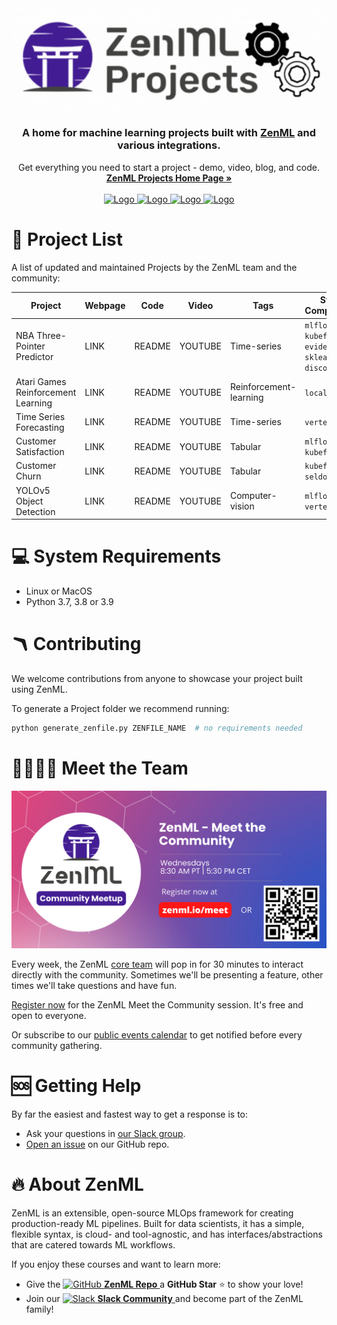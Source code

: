 
<!-- PROJECT LOGO -->
<br />
<div align="center">
  <a href="https://zenml.io">
    <img src="_assets/zenml_project.gif" alt="Logo" width="600">
  </a>

  <h3 align="center">A home for machine learning projects built with <a href="https://github.com/zenml-io/zenml/">ZenML</a> and various integrations.</h3>

  <p align="center">
    Get everything you need to start a project - demo, video, blog, and code.
    <br />
    <a href="https://zenml.io/projects"><strong>ZenML Projects Home Page »</strong></a>
    <br />
    <!-- <div align="center">
      Join our <a href="https://zenml.io/slack" target="_blank">
      <img width="25" src="https://img.shields.io/badge/JOIN US ON SLACK-4A154B?style=for-the-badge&logo=slack&logoColor=white" alt="Slack"/>
    <b>Slack Community</b> </a> and be part of the ZenML family.
    </div> -->
    <!-- <br />
    <a href="https://zenml.io/features">Features</a>
    ·
    <a href="https://zenml.io/roadmap">Roadmap</a>
    ·
    <a href="https://github.com/zenml-io/zenml/issues">Report Bug</a>
    ·
    <a href="https://zenml.io/discussion">Vote New Features</a>
    ·
    <a href="https://blog.zenml.io/">Read Blog</a>
    ·
    <a href="#-meet-the-team">Meet the Team</a>
    <br /> -->
    <br /> 
    <a href="https://www.linkedin.com/company/zenml/">
    <img src="https://img.shields.io/badge/JOIN US ON SLACK-4A154B?style=for-the-badge&logo=slack&logoColor=white" alt="Logo">
    </a>
    <a href="https://www.linkedin.com/company/zenml/">
    <img src="https://img.shields.io/badge/LinkedIn-0077B5?style=for-the-badge&logo=linkedin&logoColor=white" alt="Logo">
    </a>
    <a href="https://twitter.com/zenml_io">
    <img src="https://img.shields.io/badge/Twitter-1DA1F2?style=for-the-badge&logo=twitter&logoColor=white" alt="Logo">
    </a>
    <a href="https://www.youtube.com/c/ZenML">
    <img src="https://img.shields.io/badge/-YouTube-black.svg?style=for-the-badge&logo=youtube&colorB=red" alt="Logo">
    </a>
  </p>
</div>

# 🧱 Project List

A list of updated and maintained Projects by the ZenML team and the community:

| Project                            	| Webpage 	| Code   	| Video   	| Tags                   	| Stack Components                                          	|
|------------------------------------	|---------	|--------	|---------	|------------------------	|-----------------------------------------------------------	|
| NBA Three-Pointer Predictor        	| LINK    	| README 	| YOUTUBE 	| Time-series            	| `mlflow` `kubeflow` `evidently` `sklearn` `aws` `discord` 	|
| Atari Games Reinforcement Learning 	| LINK    	| README 	| YOUTUBE 	| Reinforcement-learning 	| `local`                                         	            |
| Time Series Forecasting            	| LINK    	| README 	| YOUTUBE 	| Time-series            	| `vertex`                                        	            |
| Customer Satisfaction              	| LINK    	| README 	| YOUTUBE 	| Tabular                	| `mlflow` `kubeflow`                               	        |
| Customer Churn                     	| LINK    	| README 	| YOUTUBE 	| Tabular                	| `kubeflow` `seldon`                               	        |
| YOLOv5 Object Detection            	| LINK    	| README 	| YOUTUBE 	| Computer-vision        	| `mlflow` `vertex`                                 	        |

# 💻 System Requirements
- Linux or MacOS
- Python 3.7, 3.8 or 3.9


# 🪃 Contributing
We welcome contributions from anyone to showcase your project built using ZenML.

To generate a Project folder we recommend running:

```python
python generate_zenfile.py ZENFILE_NAME  # no requirements needed
```

# 👩‍👩‍👧‍👦 Meet the Team

![Meet the Team](./_assets/community_meetup.png)

Every week, the ZenML [core team](https://zenml.io/company#CompanyTeam) will pop in for 30 minutes to interact directly with the community. 
Sometimes we'll be presenting a feature, other times we'll take questions and have fun. 

[Register now](https://zenml.io/meet) for the ZenML Meet the Community session. It's free and open to everyone.

Or subscribe to our [public events calendar](https://calendar.google.com/calendar/u/0/r?cid=Y19iaDJ0Zm44ZzdodXBlbnBzaWplY3UwMmNjZ0Bncm91cC5jYWxlbmRhci5nb29nbGUuY29t) to get notified 
before every community gathering.

# 🆘 Getting Help
By far the easiest and fastest way to get a response is to:

* Ask your questions in [our Slack group](https://zenml.io/slack-invite/).
* [Open an issue](https://github.com/zenml-io/zenml-dashboard/issues/new/choose) on our GitHub repo.


# 🔥 About ZenML
ZenML is an extensible, open-source MLOps framework for creating production-ready ML pipelines. Built for data scientists, it has a simple, flexible syntax, is cloud- and tool-agnostic, and has interfaces/abstractions that are catered towards ML workflows.

If you enjoy these courses and want to learn more:
- Give the <a href="https://github.com/zenml-io/zenml/stargazers" target="_blank">
    <img width="25" src="https://cdn.iconscout.com/icon/free/png-256/github-153-675523.png" alt="GitHub"/>
    <b>ZenML Repo</b>
</a> a <b>GitHub Star</b> :star: to show your love!
- Join our <a href="https://zenml.io/slack-invite" target="_blank">
    <img width="25" src="https://cdn3.iconfinder.com/data/icons/logos-and-brands-adobe/512/306_Slack-512.png" alt="Slack"/>
    <b>Slack Community</b> 
</a> and become part of the ZenML family!